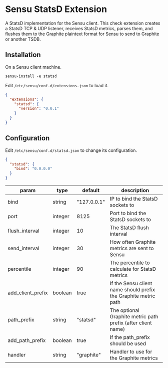 # Sensu StatsD Extension

A StatsD implementation for the Sensu client. This check extension
creates a StatsD TCP & UDP listener, receives StatsD metrics, parses
them, and flushes them to the Graphite plaintext format for Sensu to
send to Graphite or another TSDB.

## Installation

On a Sensu client machine.

```
sensu-install -e statsd
```

Edit `/etc/sensu/conf.d/extensions.json` to load it.

``` json
{
  "extensions": {
    "statsd": {
      "version": "0.0.1"
    }
  }
}
```

## Configuration

Edit `/etc/sensu/conf.d/statsd.json` to change its configuration.

``` json
{
  "statsd": {
    "bind": "0.0.0.0"
  }
}
```

|param|type|default|description|
|----|----|----|---|
|bind|string|"127.0.0.1"|IP to bind the StatsD sockets to|
|port|integer|8125|Port to bind the StatsD sockets to|
|flush_interval|integer|10|The StatsD flush interval|
|send_interval|integer|30|How often Graphite metrics are sent to Sensu|
|percentile|integer|90|The percentile to calculate for StatsD metrics|
|add_client_prefix|boolean|true|If the Sensu client name should prefix the Graphite metric path|
|path_prefix|string|"statsd"|The optional Graphite metric path prefix (after client name)|
|add_path_prefix|boolean|true|If the path_prefix should be used|
|handler|string|"graphite"|Handler to use for the Graphite metrics|
